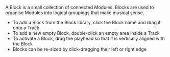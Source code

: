 A Block is a small collection of connected Modules. Blocks are used to organise Modules into logical groupings that make musical sense.

* To add a Block from the Block library, click the Block name and drag it onto a Track
* To add a new empty Block, double-click an empty area inside a Track
* To activate a Block, drag the playhead so that it is vertically aligned with the Block
* Blocks can be re-sized by click-dragging their left or right edge